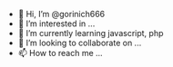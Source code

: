 - 👋 Hi, I’m @gorinich666
- 👀 I’m interested in ...
- 🌱 I’m currently learning javascript, php
- 💞️ I’m looking to collaborate on ...
- 📫 How to reach me ...

<!---
gorinich666/gorinich666 is a ✨ special ✨ repository because its `README.md` (this file) appears on your GitHub profile.
You can click the Preview link to take a look at your changes.
--->
